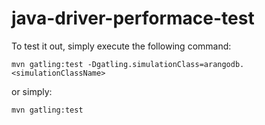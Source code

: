 # java-driver-performace-test

To test it out, simply execute the following command:

    mvn gatling:test -Dgatling.simulationClass=arangodb.<simulationClassName>

or simply:

    mvn gatling:test

